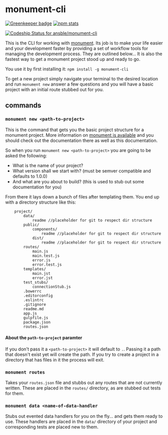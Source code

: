 # monument-cli

[![Greenkeeper badge](https://badges.greenkeeper.io/ansble/monument-cli.svg)](https://greenkeeper.io/)
[![npm stats](https://nodei.co/npm/monument-cli.png)](https://nodei.co/npm/monument-cli)

[ ![Codeship Status for ansble/monument-cli](https://codeship.com/projects/4b195f80-9c55-0132-f7f8-3a6c943f49f1/status?branch=master)](https://codeship.com/projects/64333)

This is the CLI for working with [monument](http://monument.ansble.com). Its job is to make your life easier and your development faster by providing a set of workflow tools for managing the development process. They are outlined below... It is also the fastest way to get a monument project stood up and ready to go.

You use it by first installing it: `npm install -g monument-cli`

To get a new project simply navigate your terminal to the desired location and run `monument new` answer a few questions and you will have a basic project with an initial route stubbed out for you.

## commands

### `monument new <path-to-project>`

This is the command that gets you the basic project structure for a monument project. More information on [monument is available](http://monument.ansble.com) and you should check out the documentation there as well as this documentation.

So when you run `monument new <path-to-project>` you are going to be asked the following:
- What is the name of your project?
- What version shall we start with? (must be semver compatible and defaults to 1.0.0)
- And what are you about to build? (this is used to stub out some documentation for you)

From there it lays down a bunch of files after templating them. You end up with a directory structure like this:


````
	project/
        data/
            readme //placeholder for git to respect dir structure
        public/
            components/
                readme //placeholder for git to respect dir structure
            dist/
                readme //placeholder for git to respect dir structure
		routes/
			main.js
            main.test.js
			error.js
            error.test.js
		templates/
			main.jst
			error.jst
        test_stubs/
            connectionStub.js
		.bowerrc
		.editorconfig
		.eslintrc
        .gitignore
		readme.md
		app.js
        gulpfile.js
		package.json
		routes.json
````

#### About the `path-to-project` paramter

If you don't pass it a `<path-to-project>` it will default to `.`. Passing it a path that doesn't exist yet will create the path. If you try to create a project in a directory that has files in it the process will exit.

### `monument routes`

Takes your `routes.json` file and stubbs out any routes that are not currently written. These are placed in the `routes/` directory, as are stubbed out tests for them.

### `monument data <name-of-data-handler`

Stubs out evented data handlers for you on the fly... and gets them ready to use. These handlers are placed in the `data/` directory of your project and corresponding tests are placed new to them.
